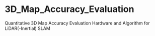 # 3D_Map_Accuracy_Evaluation
Quantitative 3D Map Accuracy Evaluation Hardware and Algorithm for LiDAR(-Inertial) SLAM

